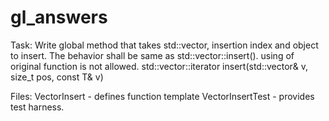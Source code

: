 # gl_answers
Task:
Write global method that takes std::vector, insertion index and object to insert. The behavior shall be same as std::vector::insert(). using of original function is not allowed.
std::vector<T>::iterator insert(std::vector<T>& v, size_t pos, const T& v)

Files:
VectorInsert - defines function template
VectorInsertTest - provides test harness.


